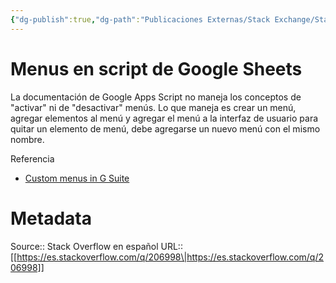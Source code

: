 ```yaml
---
{"dg-publish":true,"dg-path":"Publicaciones Externas/Stack Exchange/Stack Overflow en español/es.stackoverflow.com-206998.md","permalink":"/publicaciones-externas/stack-exchange/stack-overflow-en-espanol/es-stackoverflow-com-206998/","title":"Menus en script de Google Sheets","hide":true,"noteIcon":"\"0\"","created":"2024-04-03T12:49:10.354-06:00","updated":"2024-04-05T16:43:54.486-06:00"}
---
```


# Menus en script de Google Sheets

La documentación de Google Apps Script no maneja los conceptos de "activar" ni de "desactivar" menús. Lo que maneja es crear un menú, agregar elementos al menú y agregar el menú a la interfaz de usuario para quitar un elemento de menú, debe agregarse un nuevo menú con el mismo nombre.

Referencia

- [Custom menus in G Suite](https://developers.google.com/apps-script/guides/menus)

# Metadata
Source:: Stack Overflow en español
URL:: [[https://es.stackoverflow.com/q/206998\|https://es.stackoverflow.com/q/206998]]


